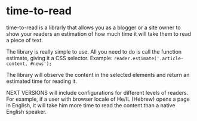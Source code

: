 time-to-read
============

time-to-read is a librarly that allows you as a blogger or a site owner to show your readers an estimation of 
how much time it will take them to read a piece of text.

The library is really simple to use.
All you need to do is call the function estimate, giving it a CSS selector.
Example:
<code>reader.estimate('.article-content, #news');</code>

The library will observe the content in the selected elements and return an estimated time for reading it.

NEXT VERSIONS will include configurations for different levels of readers. 
For example, if a user with browser locale of He/IL (Hebrew) opens a page in English, it will take him more time to read the content than a native English speaker.
